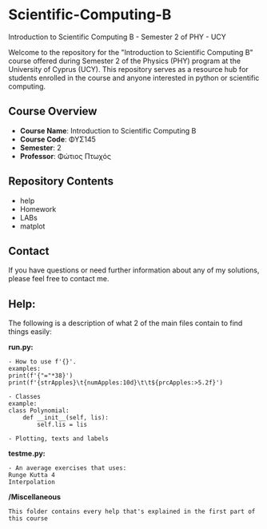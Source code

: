 # Scientific-Computing-B
Introduction to Scientific Computing B - Semester 2 of PHY - UCY

Welcome to the repository for the "Introduction to Scientific Computing B" course offered during Semester 2 of the Physics (PHY) program at the University of Cyprus (UCY). This repository serves as a resource hub for students enrolled in the course and anyone interested in python or scientific computing.

## Course Overview

- **Course Name**: Introduction to Scientific Computing B
- **Course Code**: ΦΥΣ145
- **Semester**: 2
- **Professor**: Φώτιος Πτωχός

## Repository Contents

- help
- Homework 
- LABs
- matplot

## Contact

If you have questions or need further information about any of my solutions, please feel free to contact me.

## Help:

The following is a description of what 2 of the main files contain to find things easily:

**run.py:**
~~~
- How to use f'{}'.
examples:
print(f'{"="*38}')
print(f'{strApples}\t{numApples:10d}\t\t${prcApples:>5.2f}')

- Classes
example:
class Polynomial:
    def __init__(self, lis):
        self.lis = lis

- Plotting, texts and labels
~~~

**testme.py:**
~~~
- An average exercises that uses:
Runge Kutta 4
Interpolation
~~~

**/Miscellaneous**
~~~
This folder contains every help that's explained in the first part of this course
~~~

